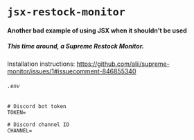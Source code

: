 # `jsx-restock-monitor`

#### Another bad example of using JSX when it shouldn't be used
##### This time around, a Supreme Restock Monitor.

Installation instructions: https://github.com/alii/supreme-monitor/issues/1#issuecomment-846855340

###### `.env`

```dotenv
# Discord bot token
TOKEN=

# Discord channel ID
CHANNEL=
```
